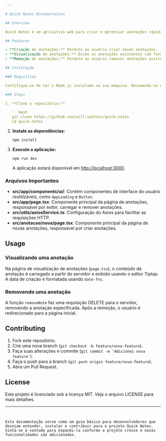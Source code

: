 ```yaml
---

# Quick Notes Documentation

## Overview

Quick Notes é um aplicativo web para criar e gerenciar anotações rápidas e breves. Foi desenvolvido usando Next.js e a biblioteca Tiptap para edição de rich text. A aplicação oferece funcionalidades de criação, visualização e remoção de anotações.

## Features

- **Criação de anotações:** Permite ao usuário criar novas anotações.
- **Visualização de anotações:** Exibe as anotações existentes com formatação rich text.
- **Remoção de anotações:** Permite ao usuário remover anotações existentes.

## Instalação

### Requisitos

Certifique-se de ter o Node.js instalado na sua máquina. Recomenda-se usar a versão LTS.

### Steps

1. **Clone o repositório:**

   ```bash
   git clone https://github.com/will-santosx/quick-notes
   cd quick-notes
   ```

2. **Instale as dependências:**

   ```bash
   npm install
   ```

3. **Execute a aplicação:**

   ```bash
   npm run dev
   ```

   A aplicação estará disponível em [http://localhost:3000](http://localhost:3000).

### Arquivos Importantes

- **src/app/components/ui/**: Contém componentes de interface do usuário reutilizáveis, como `AppLoading` e `Button`.
- **src/app/page.tsx**: Componente principal da página de anotações, responsável por exibir, carregar e remover anotações.
- **src/utils/axiosService.ts**: Configuração do Axios para facilitar as requisições HTTP.
- **src/anotacao/nova/page.tsx**: Componente principal da página de novas anotações, responsável por criar anotações.

## Usage

### Visualizando uma anotação

Na página de visualização de anotações (`page.tsx`), o conteúdo da anotação é carregado a partir do servidor e exibido usando o editor Tiptap. A data de criação é formatada usando `date-fns`.

### Removendo uma anotação

A função `removeNote` faz uma requisição DELETE para o servidor, removendo a anotação especificada. Após a remoção, o usuário é redirecionado para a página inicial.

## Contributing

1. Fork este repositório.
2. Crie uma nova branch (`git checkout -b feature/nova-feature`).
3. Faça suas alterações e commite (`git commit -m 'Adicionei nova feature'`).
4. Faça o push para a branch (`git push origin feature/nova-feature`).
5. Abra um Pull Request.

## License

Este projeto é licenciado sob a licença MIT. Veja o arquivo LICENSE para mais detalhes.

---
```


Esta documentação serve como um guia básico para desenvolvedores que desejam entender, instalar e contribuir para o projeto Quick Notes. Sinta-se à vontade para expandi-la conforme o projeto cresce e novas funcionalidades são adicionadas.
